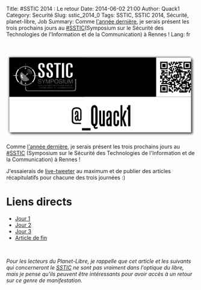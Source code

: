 Title: &#35;SSTIC 2014 : Le retour
Date: 2014-06-02 21:00
Author: Quack1
Category: Securité
Slug: sstic_2014_0
Tags: SSTIC, SSTIC 2014, Sécurité, planet-libre, Job
Summary: Comme [l'année dernière]({filename}/sstic_2013_0.md), je serais présent les trois prochains jours au [#SSTIC](https://www.sstic.org)(Symposium sur le Sécurité des Technologies de l'Information et de la Communication) à Rennes !
Lang: fr

&nbsp;
<div align=center><img src="upload/sstic_0.png" align=center width="600"/></div>

Comme [l'année dernière]({filename}/sstic_2013_0.md), je serais présent les trois prochains jours au [#SSTIC](https://www.sstic.org) (Symposium sur le Sécurité des Technologies de l'Information et de la Communication) à Rennes !

J'essaierais de [live-tweeter](https://twitter.com/_Quack1) au maximum et de publier des articles récapitulatifs pour chacune des trois journées :)

# Liens directs

- [Jour 1]({filename}/sstic_2014_1.md)
- [Jour 2]({filename}/sstic_2014_2.md)
- [Jour 3]({filename}/sstic_2014_3.md)
- [Article de fin]({filename}/sstic_2014_fin.md)

<!--
- [Jour 1](/sstic_2014_1.html)
- [Jour 2](/sstic_2014_2.html)
- [Jour 3](/sstic_2014_3.html)
- [Article de fin](/sstic_2014_fin.html)
- [Slides](/sstic_2014_slides.html)
-->

&nbsp;

_Pour les lecteurs du Planet-Libre, je rappelle que cet article et les suivants qui concerneront le [SSTIC](/tag/SSTIC.html) ne sont pas vraiment dans l'optique du libre, mais je pense qu'ils peuvent être intéressants pour avoir accès à un retour sur ce genre de manifestation._